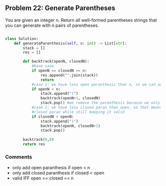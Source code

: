 ## Problem 22: Generate Parentheses
You are given an integer n. Return all well-formed parentheses strings that you can generate with n pairs of parentheses.


```python

class Solution:
    def generateParenthesis(self, n: int) -> List[str]:
        stack = []
        res = []

        def backtrack(openN, closedN):
            #base case
            if openN == closedN == n:
                res.append("".join(stack))
                return 
            #case 1: we have less open paranthesis than n, so we can add an opening to our string
            if openN < n: 
                stack.append("(")
                backtrack(openN+1, closedN)
                stack.pop() #we remove the paranthesis because we only have one stack variable
            #case 2: we have less closed paran than open, so that means we can legally add another
            #closed paran while still keeping it valid
            if closedN < openN:
                stack.append(")")
                backtrack(openN, closedN+1)
                stack.pop()
            
        backtrack(0,0)
        return res

```
### Comments
- only add open paranthesis if open < n
- only add closed paranthesis if closed < open
- valid IFF open == closed == n
